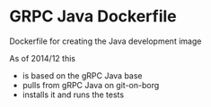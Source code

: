 GRPC Java Dockerfile
====================

Dockerfile for creating the Java development image

As of 2014/12 this
 - is based on the gRPC Java base
 - pulls from gRPC Java on git-on-borg
 - installs it and runs the tests